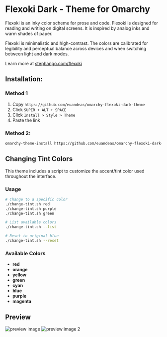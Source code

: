 # Flexoki Dark - Theme for Omarchy

Flexoki is an inky color scheme for prose and code. Flexoki is designed for reading and writing on digital screens. It is inspired by analog inks and warm shades of paper.

Flexoki is minimalistic and high-contrast. The colors are calibrated for legibility and perceptual balance across devices and when switching between light and dark modes.

Learn more at [stephango.com/flexoki](https://stephango.com/flexoki)

## Installation:

### Method 1
1. Copy `https://github.com/euandeas/omarchy-flexoki-dark-theme`
2. Click `SUPER + ALT + SPACE`
3. Click `Install > Style > Theme`
4. Paste the link 

### Method 2:
```bash
omarchy-theme-install https://github.com/euandeas/omarchy-flexoki-dark-theme.git
```
## Changing Tint Colors

This theme includes a script to customize the accent/tint color used throughout the interface.

### Usage

```bash
# Change to a specific color
./change-tint.sh red
./change-tint.sh purple
./change-tint.sh green

# List available colors
./change-tint.sh --list

# Reset to original blue
./change-tint.sh --reset
```

### Available Colors

- **red** 
- **orange** 
- **yellow** 
- **green** 
- **cyan** 
- **blue** 
- **purple** 
- **magenta**

## Preview

![preview image](https://i.imgur.com/Iy7lAAM.png)
![preview image 2](https://i.imgur.com/w4cF2b5.png)
